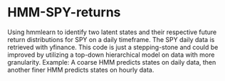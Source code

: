 # HMM-SPY-returns

Using hmmlearn to identify two latent states and their respective future return distributions for SPY on a daily timeframe. The SPY daily data is retrieved with yfinance. This code is just a stepping-stone and could be improved by utilizing a top-down hierarchical model on data with more granularity. Example: A coarse HMM predicts states on daily data, then another finer HMM predicts states on hourly data.
